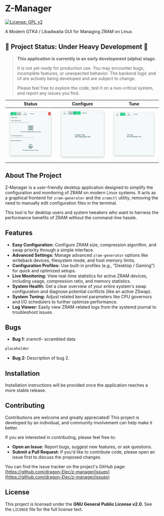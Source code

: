 # Z-Manager

[![License: GPL v2](https://img.shields.io/badge/License-GPL%20v2-blue.svg)](https://www.gnu.org/licenses/old-licenses/gpl-2.0.en.html)

A Modern GTK4 / Libadwaita GUI for Managing ZRAM on Linux.

## 🚧 Project Status: Under Heavy Development 🚧

> **This application is currently in an early development (alpha) stage.**
>
> It is not yet ready for production use. You may encounter bugs, incomplete features, or unexpected behavior. The backend logic and UI are actively being developed and are subject to change.
>
> Please feel free to explore the code, test it on a non-critical system, and report any issues you find.

| Status | Configure | Tune |
|---|---|---|
| <img src="./assets/status-page.png" alt="status-page" width="200"/> | <img src="./assets/configure-page.png" alt="configure-page" width="200"/> | <img src="./assets/tune-page.png" alt="tune-page" width="200"/> |

## About The Project

Z-Manager is a user-friendly desktop application designed to simplify the configuration and monitoring of ZRAM on modern Linux systems. It acts as a graphical frontend for `zram-generator` and the `zramctl` utility, removing the need to manually edit configuration files in the terminal.

This tool is for desktop users and system tweakers who want to harness the performance benefits of ZRAM without the command-line hassle.

## Features

*   **Easy Configuration:** Configure ZRAM size, compression algorithm, and swap priority through a simple interface.
*   **Advanced Settings:** Manage advanced `zram-generator` options like writeback devices, filesystem mode, and host memory limits.
*   **Configuration Profiles:** Use built-in profiles (e.g., "Desktop / Gaming") for quick and optimized setups.
*   **Live Monitoring:** View real-time statistics for active ZRAM devices, including usage, compression ratio, and memory statistics.
*   **System Health:** Get a clear overview of your entire system's swap configuration and diagnose potential conflicts (like an active ZSwap).
*   **System Tuning:** Adjust related kernel parameters like CPU governors and I/O schedulers to further optimize performance.
*   **Log Viewer:** Easily view ZRAM-related logs from the systemd journal to troubleshoot issues.

## Bugs

*   **Bug 1:** zramctl- scrambled data
```py
placeholder
```

*   **Bug 2:** Description of bug 2.

## Installation

Installation instructions will be provided once the application reaches a more stable release.

## Contributing

Contributions are welcome and greatly appreciated! This project is developed by an individual, and community involvement can help make it better.

If you are interested in contributing, please feel free to:
*   **Open an Issue:** Report bugs, suggest new features, or ask questions.
*   **Submit a Pull Request:** If you'd like to contribute code, please open an issue first to discuss the proposed changes.

You can find the issue tracker on the project's GitHub page:
[https://github.com/dragon-Elec/z-manager/issues](https://github.com/dragon-Elec/z-manager/issues)

## License

This project is licensed under the **GNU General Public License v2.0**. See the `LICENSE` file for the full license text.
